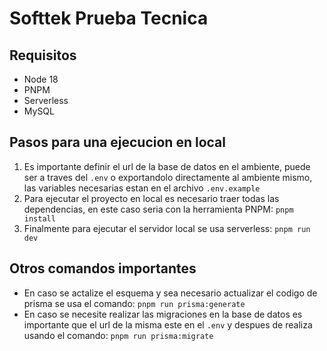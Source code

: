 # Softtek Prueba Tecnica

## Requisitos

- Node 18
- PNPM
- Serverless
- MySQL

## Pasos para una ejecucion en local

1. Es importante definir el url de la base de datos en el ambiente, puede ser a traves del `.env` o exportandolo directamente al ambiente mismo, las variables necesarias estan en el archivo `.env.example`
2. Para ejecutar el proyecto en local es necesario traer todas las dependencias, en este caso seria con la herramienta PNPM: `pnpm install`
3. Finalmente para ejecutar el servidor local se usa serverless: `pnpm run dev`

## Otros comandos importantes
- En caso se actalize el esquema y sea necesario actualizar el codigo de prisma se usa el comando: `pnpm run prisma:generate`
- En caso se necesite realizar las migraciones en la base de datos es importante que el url de la misma este en el `.env` y despues de realiza usando el comando: `pnpm run prisma:migrate`